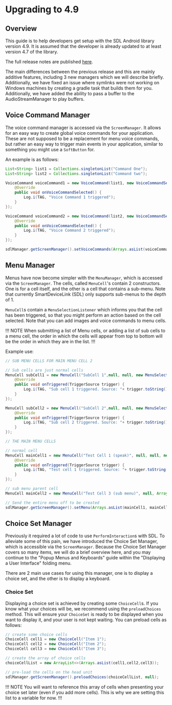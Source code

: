 # Upgrading to 4.9

## Overview

This guide is to help developers get setup with the SDL Android library version 4.9. It is assumed that the developer is already updated to at least version 4.7 of the library.

The full release notes are published [here](https://github.com/smartdevicelink/sdl_java_suite/releases).

The main differences between the previous release and this are mainly additive features, including 3 new managers which we will describe briefly. Additionally, we have fixed an issue where symlinks were not working on Windows machines by creating a gradle task that builds them for you. Additionally, we have added the ability to pass a buffer to the AudioStreamManager to play buffers.

## Voice Command Manager

The voice command manager is accessed via the `ScreenManager`. It allows for an easy way to create global voice commands for your application. These are not supposed to be a replacement for menu voice commands, but rather an easy way to trigger main events in your application, similar to something you might use a `SoftButton` for.

An example is as follows:

```java
List<String> list1 = Collections.singletonList("Command One");
List<String> list2 = Collections.singletonList("Command two");

VoiceCommand voiceCommand1 = new VoiceCommand(list1, new VoiceCommandSelectionListener() {
	@Override
	public void onVoiceCommandSelected() {
		Log.i(TAG, "Voice Command 1 triggered");
	}
});

VoiceCommand voiceCommand2 = new VoiceCommand(list2, new VoiceCommandSelectionListener() {
	@Override
	public void onVoiceCommandSelected() {
		Log.i(TAG, "Voice Command 2 triggered");
	}
});

sdlManager.getScreenManager().setVoiceCommands(Arrays.asList(voiceCommand1,voiceCommand2));
```

## Menu Manager

Menus have now become simpler with the `MenuManager`, which is accessed via the `ScreenManager`. The cells, called `MenuCell`'s contain 2 constructors. One is for a cell itself, and the other is a cell that contains a sub-menu. Note that currently SmartDeviceLink (SDL) only supports sub-menus to the depth of 1.

`MenuCell`s contain a `MenuSelectionListener` which informs you that the cell has been triggered, so that you might perform an action based on the cell selected. Note that you can add images and voice commands to menu cells.

!!! NOTE
When submitting a list of Menu cells, or adding a list of sub cells to a menu cell, the order in which the cells will appear from top to bottom will be the order in which they are in the list.
!!!

Example use:

```java
// SUB MENU CELLS FOR MAIN MENU CELL 2

// Sub cells are just normal cells
MenuCell subCell1 = new MenuCell("SubCell 1",null, null, new MenuSelectionListener() {
	@Override
	public void onTriggered(TriggerSource trigger) {
		Log.i(TAG, "Sub cell 1 triggered. Source: "+ trigger.toString());
	}
});

MenuCell subCell2 = new MenuCell("SubCell 2",null, null, new MenuSelectionListener() {
	@Override
	public void onTriggered(TriggerSource trigger) {
		Log.i(TAG, "Sub cell 2 triggered. Source: "+ trigger.toString());
	}
});

// THE MAIN MENU CELLS

// normal cell
MenuCell mainCell1 = new MenuCell("Test Cell 1 (speak)", null, null, new MenuSelectionListener() {
	@Override
	public void onTriggered(TriggerSource trigger) {
		Log.i(TAG, "Test cell 1 triggered. Source: "+ trigger.toString());
	}
});

// sub menu parent cell
MenuCell mainCell2 = new MenuCell("Test Cell 3 (sub menu)", null, Arrays.asList(subCell1,subCell2));

// Send the entire menu off to be created
sdlManager.getScreenManager().setMenu(Arrays.asList(mainCell1, mainCell2));
```

## Choice Set Manager

Previously it required a lot of code to use `PerformInteraction`s with SDL. To alleviate some of this pain, we have introduced the Choice Set Manager, which is accessible via the `ScreenManager`. Because the Choice Set Manager covers so many items, we will do a brief overview here, and you may continue to the "Popup Menus and Keyboards" guide within the "Displaying a User Interface" folding menu.

There are 2 main use cases for using this manager, one is to display a choice set, and the other is to display a keyboard. 

### Choice Set

Displaying a choice set is achieved by creating some `ChoiceCell`s. If you know what your choices will be, we recommend using the `preloadChoices` method. This will ensure your `ChoiceSet` is ready to be displayed when you want to display it, and your user is not kept waiting. You can preload cells as follows:

```java
// create some choice cells
ChoiceCell cell1 = new ChoiceCell("Item 1");
ChoiceCell cell2 = new ChoiceCell("Item 2");
ChoiceCell cell3 = new ChoiceCell("Item 3");

// create the array of choice cells
choiceCellList = new ArrayList<>(Arrays.asList(cell1,cell2,cell3));

// pre-load the cells on the head unit
sdlManager.getScreenManager().preloadChoices(choiceCellList, null);
```

!!! NOTE
You will want to reference this array of cells when presenting your choice set later (even if you add more cells). This is why we are setting this list to a variable for now.
!!!